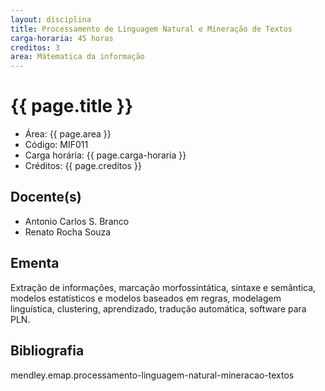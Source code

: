 ```yaml
---
layout: disciplina
title: Processamento de Linguagem Natural e Mineração de Textos
carga-horaria: 45 horas
creditos: 3
area: Mátematica da informação
---
```


# {{ page.title }}

- Área: {{ page.area }}     
- Código: MIF011
- Carga horária: {{ page.carga-horaria }}
- Créditos: {{ page.creditos }}

## Docente(s) 

- Antonio Carlos S. Branco
- Renato Rocha Souza

## Ementa

Extração de informações, marcação morfossintática, sintaxe e
semântica, modelos estatísticos e modelos baseados em regras,
modelagem linguística, clustering, aprendizado, tradução automática,
software para PLN.

## Bibliografia

mendley.emap.processamento-linguagem-natural-mineracao-textos
